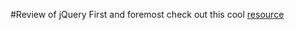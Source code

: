 #Review of jQuery
First and foremost check out this cool [resource](https://github.com/sf-wdi-15/notes/tree/master/week_08_optimizations/day_3_intro_spa/dusk)
